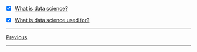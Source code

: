 - [x] [What is data science?](/DataScience/Course1-What-is-Data-Science/ch1-What-is-data-science.md#what-is-data-science)

- [x] [What is data science used for?](/DataScience/Course1-What-is-Data-Science/ch1-What-is-data-science.md#what-is-data-science-used-for)

---

[Previous](/DataScience/Course1-What-is-Data-Science/)

----